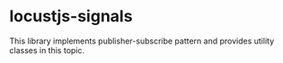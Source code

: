# locustjs-signals
This library implements publisher-subscribe pattern and provides utility classes in this topic.
